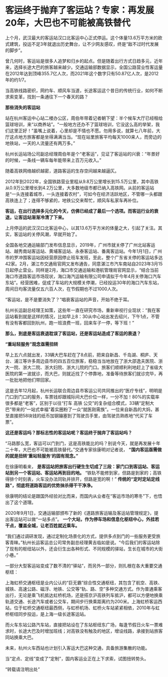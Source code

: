 # 客运终于抛弃了客运站？专家：再发展20年，大巴也不可能被高铁替代

上个月，武汉最大的客运站汉口北客运中心正式停运。这个体量13.6万平方米的欧式建筑，投运不足3年就退出历史舞台，让不少网友感叹，终是“敌不过时代发展的脚步”。

曾几何时，客运站是很多人追梦和归乡的起点。但是随着出行方式日趋多元，近年来，选择长途大巴的旅客越来越少。交通运输部数据显示，全国公路营业性客运量在2012年达到顶峰355.7亿人次，而2021年这个数字只有50.87亿人次，是2012年的约1/7。

当高铁线路密织，网约车、顺风车当道，长途客运这个昔日的传统行业，如何不断求索变革，找到一条通往下一个春天的路？

**那些消失的客运站**

站在杭州客运中心站二楼办公区，周伯年带着记者朝下望：半个候车大厅已经租给篮球培训，来“以商养站”。“一般地方还办不了篮球培训，它没这么高的举架，我们这里正好！”虽嘴上说着，心里却是不情也不愿。勿用多说，就算七八年前，大厅这点地方旅客都是坐得满满当当。“现在站里旅客平均每天1000来人，而旁边的地铁站，一天的人流量还有两万多。”

杭州长运站场公司副总经理周伯年是个“老客运”，见证了客运站的兴衰：“年景好的时候，一条线一辆车每年能带来上百万元收入。”

随着高铁网络越织越密，道路客运的生存空间越来越逼仄。

2012年到2022年，全国铁路营业里程从9.8万公里增长到15.5万公里，其中高铁从0.9万公里增长到4.2万公里，大多数地级市都已纳入高铁网。从前的客运站是“一头连接着城市，一头连接着农村”，可如今在经济活跃地区，不管哪一头都跟高铁连上了；连得不够紧的，地铁公交来帮忙，顺风车私家车再补位。

**客运，在出行选择多元化的今天，仿佛已经成了最后一个选项。而客运行业的衰退，让客运站渐渐冷清了下来。**

上月停运的武汉汉口北客运中心，以其13.6万平方米的体量之大，引起了关注。其实，客运站的关停风潮，早就开始了。

全国各地交通运输部门发布信息显示，2019年，广州市就关停了广州北站客运站、越秀南站客运站、黄埔客运站、永泰客运站、番禺客运站。今年1月1日，广州市的罗冲围客运站因经营原因停止班车发班，至此，整个广东省关停的客运站多达42家。2月，湛江市交通局官网又发布通告，同意湛江市汽车南站自2023年3月15日起停止营业。同样是2月，海口市交通运输和港航管理局官网显示，“结合当前海口市道路客运市场现状，海口海汽运输有限公司申请拟于今年4月关停海口汽车东站”。经营困难，促成了车站的大规模关停潮，已经投运30年的海口汽车东站，周间日均客流量仅五六百人次，在节假期也不过1000人次。

“客运站，是不是要消失了？”唱衰客运站的声音，开始不绝于耳。

杭州长运副总经理王如策，这些年一直在研究市场，重新审视行业现状：“我在客运站看到就是这样的情况，比如早上8：30从中心站出发去绍兴，下午1点，不管有没有客都回到杭州，跑一班浪费一班，回来车子一停，等下班！”

**那么，到底是客运衰退耽误了客运站，还是客运站造成了客运的衰退？**

**“重站轻服务”观念亟需扭转**

早上五六点就出发，33辆大巴车赶在了8点前，把来自新昌、千岛湖、桐庐、天台、浦江等许多周边县市的四五百位旅客，稳稳当当地放在了浙大邵逸夫医院、浙大一院、浙大二院、浙大妇院、浙大儿院的门口。旅客们顺顺利利地赶上了省级大医院的第一波就诊，而大巴，则就近找了个停靠地，准备等待旅客们就诊完毕，再一批批地把他们带回家。

这是去年12月起，杭州长运联合周边县市客运公司共同推出的“医疗专线”，明明是门口到门口的服务，车票钱却跟城际间大巴价位一样，一分不加！80%的实载率很多都是“老客”，区别于以往“打车
高铁
公交”的复杂组合模式，33辆“定制大巴”带来的“一站式幸福”着实圈粉了一众“就医刚需族”。一位来自新昌的大妈，甚至直接把58块钱的纸币加钢镚塞到了驾驶员手里，由驾驶员熟练地“代买了车票”。

**这还是客运吗？那标志性的客运站呢？客运终于抛弃了客运站吗？**

“马路那么宽，客运可以门到门，这是高铁能比的吗？别说今天，就是再发展十年二十年，大巴也不可能被高铁替代。”交通专家徐康明对记者说，
**“国内客运亟需做的就是扭转‘重站轻服务’的固有观念。”**

在徐康明看来， **是客运站把旅客出行硬生生切成了三段：家门口到客运站、客运站到另一个客运站、客运站再到目的地。**
“铁轨不能修到家，但路是到家的；高铁得排个时刻表，火车没办法同轨并排开，但路是宽的啊！”
**传统的“定时定站定线路”，彻底将道路客运的优势抹杀得干干净净。**

徐康明的结论是跟国外经验对比而来，而国内从业者在“客运市场的寒冬”下，也悟出了这个道理。

2020年9月1日，交通运输部颁布了新的《道路旅客运输及客运站管理规定》，提出客运站可以做“一站多点”。
**一个大站，作为停车场和信息化枢纽中心，外挂若干点，覆盖全城，让老百姓就近乘车。**

“我们通过调研发现，通过定制化场景化的方式，提供多点到门的一些服务更受旅客青睐。”杭州长运客运总公司常务副总经理黄吉临如是说。“今后我们的客运站除了现有的枢纽站以外，还会衍生出各种形式、不同规模的驿站，生长在城市的大街小巷。”

一部分大型客运站变成了数不清的“驿站”，而另外一部分，则扎根在各大重要交通枢纽：

上海虹桥交通枢纽是业内公认的“巨无霸”综合性交通枢纽，其包含了航空、高铁、城铁、高速公路、磁浮、地铁、公交等“轨、路、空”多种交通方式。作为普通乘客出行，无论是乘飞机抵达虹桥机场，还是搭京沪高铁列车抵沪，都可以方便地换乘轨道交通、长途汽车或者公交车，期间步行换乘距离约为200米。上海虹桥客运西站，位于虹桥交通枢纽最西侧，与虹桥机场、虹桥火车站紧紧相依，2010年与虹桥枢纽同步投运，是上海一级长途客运站。

而火车东站公路汽车站，直接把站设在了东站枢纽东广场，每逢节假日火车一票难求时，长途大巴及时增加班线；对高铁没有触及的地区，增设线路，承接到站旅客同站换乘大巴。

未来，杭州火车西站也计划引入客运大巴这种交通，具备旅游集散的功能。

当“定点、定线”变成了“定制”，国内客运业正在上下求索，试图扭转势头。

“转载请注明出处”

